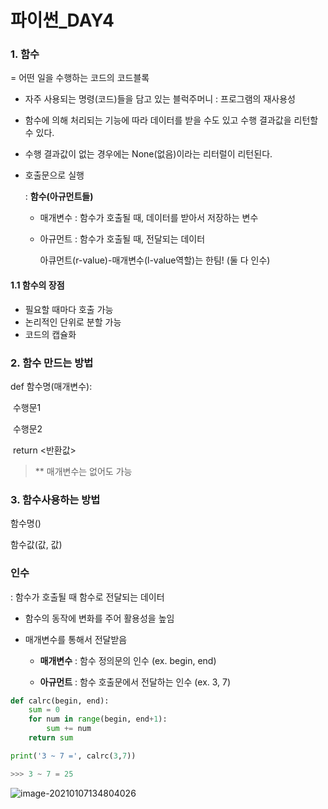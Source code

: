 # 파이썬_DAY4

### 1. 함수

= 어떤 일을 수행하는 코드의 코드블록

- 자주 사용되는 명령(코드)들을 담고 있는 블럭주머니 : 프로그램의 재사용성

- 함수에 의해 처리되는 기능에 따라 데이터를 받을 수도 있고 수행 결과값을 리턴할 수 있다.

- 수행 결과값이 없는 경우에는 None(없음)이라는 리터럴이 리턴된다.

- 호출문으로 실행

  : **함수(아규먼트들)**

  - 매개변수 : 함수가 호출될 때, 데이터를 받아서 저장하는 변수

  - 아규먼트 : 함수가 호출될 때, 전달되는 데이터

    아큐먼트(r-value)-매개변수(l-value역할)는 한팀! (둘 다 인수)

    

#### 1.1 함수의 장점

- 필요할 때마다 호출 가능
- 논리적인 단위로 분할 가능
- 코드의 캡슐화



### 2. 함수 만드는 방법

def 함수명(매개변수):

​	수행문1

​	수행문2

​	return <반환값>

> ** 매개변수는 없어도 가능



### 3. 함수사용하는 방법

함수명()

함수값(값, 값)



### 인수

: 함수가 호출될 때 함수로 전달되는 데이터

- 함수의 동작에 변화를 주어 활용성을 높임

- 매개변수를 통해서 전달받음

  - **매개변수** : 함수 정의문의 인수 (ex. begin, end)

  - **아규먼트** : 함수 호출문에서 전달하는 인수 (ex. 3, 7)

``` python
def calrc(begin, end):
	sum = 0
	for num in range(begin, end+1):
        sum += num
    return sum

print('3 ~ 7 =', calrc(3,7))

>>> 3 ~ 7 = 25
```

![image-20210107134804026](C:\Users\MINHEE\AppData\Roaming\Typora\typora-user-images\image-20210107134804026.png)